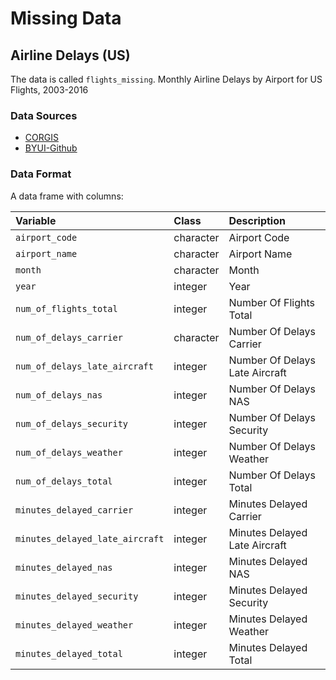 # Missing Data

## Airline Delays (US)

The data is called `flights_missing`. Monthly Airline Delays by Airport for US Flights, 2003-2016

### Data Sources

- [CORGIS](https://think.cs.vt.edu/corgis/datasets/json/airlines/airlines.json)
- [BYUI-Github](https://github.com/byuistats/CSE250)

### Data Format

A data frame with columns:

| Variable                        | Class     | Description                    |
|:--------------------------------|:----------|:-------------------------------|
| `airport_code`                  | character | Airport Code                   |
| `airport_name`                  | character | Airport Name                   |
| `month`                         | character | Month                          |
| `year`                          | integer   | Year                           |
| `num_of_flights_total`          | integer   | Number Of Flights Total        |
| `num_of_delays_carrier`         | character | Number Of Delays Carrier       |
| `num_of_delays_late_aircraft`   | integer   | Number Of Delays Late Aircraft |
| `num_of_delays_nas`             | integer   | Number Of Delays NAS           |
| `num_of_delays_security`        | integer   | Number Of Delays Security      |
| `num_of_delays_weather`         | integer   | Number Of Delays Weather       |
| `num_of_delays_total`           | integer   | Number Of Delays Total         |
| `minutes_delayed_carrier`       | integer   | Minutes Delayed Carrier        |
| `minutes_delayed_late_aircraft` | integer   | Minutes Delayed Late Aircraft  |
| `minutes_delayed_nas`           | integer   | Minutes Delayed NAS            |
| `minutes_delayed_security`      | integer   | Minutes Delayed Security       |
| `minutes_delayed_weather`       | integer   | Minutes Delayed Weather        |
| `minutes_delayed_total`         | integer   | Minutes Delayed Total          |
